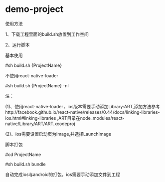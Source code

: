 # demo-project

使用方法

1、下载工程里面的build.sh放置到工作空间


2、运行脚本


基本使用

#sh build.sh {ProjectName}


不使用react-native-loader

#sh build.sh {ProjectName} -nl


注：

(1)、使用react-native-loader，ios版本需要手动添加Library:ART,添加方法参考http://facebook.github.io/react-native/releases/0.44/docs/linking-libraries-ios.html#linking-libraries  ,ART目录在node_modules/react-native/Library/ART/ART.xcodeproj

(2)、ios需要设置启动页为Image,并选择LaunchImage


脚本打包

#cd ProjectName

#sh build.sh bundle


自动完成ios与android的打包，ios需要手动添加文件到工程
